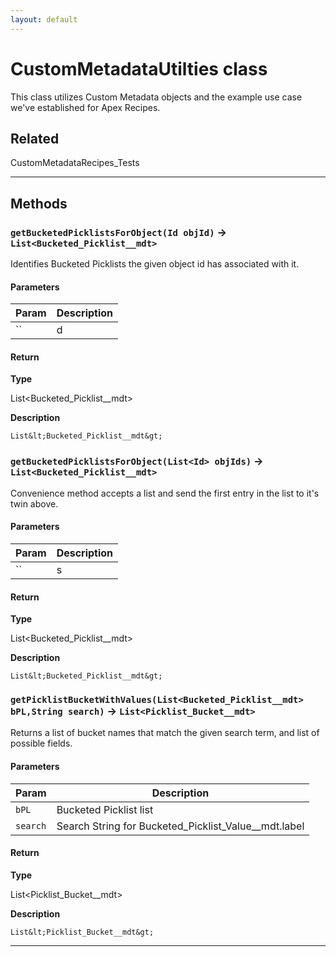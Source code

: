 ```yaml
---
layout: default
---
```

# CustomMetadataUtilties class

This class utilizes Custom Metadata objects and the example use case we&apos;ve established for Apex Recipes.

## Related

CustomMetadataRecipes_Tests

---
## Methods
### `getBucketedPicklistsForObject(Id objId)` → `List<Bucketed_Picklist__mdt>`

Identifies Bucketed Picklists the given object id has associated with it.

#### Parameters

| Param | Description |
| ----- | ----------- |
|`` | d |

#### Return

**Type**

List&lt;Bucketed_Picklist__mdt&gt;

**Description**

`List&lt;Bucketed_Picklist__mdt&gt;`

### `getBucketedPicklistsForObject(List<Id> objIds)` → `List<Bucketed_Picklist__mdt>`

Convenience method accepts a list and send the first entry in the list to it&apos;s twin above.

#### Parameters

| Param | Description |
| ----- | ----------- |
|`` | s |

#### Return

**Type**

List&lt;Bucketed_Picklist__mdt&gt;

**Description**

`List&lt;Bucketed_Picklist__mdt&gt;`

### `getPicklistBucketWithValues(List<Bucketed_Picklist__mdt> bPL,String search)` → `List<Picklist_Bucket__mdt>`

Returns a list of bucket names that match the given search term, and list of possible fields.

#### Parameters

| Param | Description |
| ----- | ----------- |
|`bPL` |     Bucketed Picklist list |
|`search` |  Search String for Bucketed_Picklist_Value__mdt.label |

#### Return

**Type**

List&lt;Picklist_Bucket__mdt&gt;

**Description**

`List&lt;Picklist_Bucket__mdt&gt;`

---
